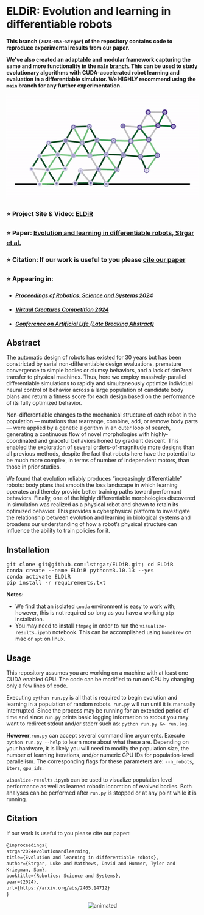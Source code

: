 # ELDiR: Evolution and learning in differentiable robots

**This branch (`2024-RSS-Strgar`) of the repository contains code to reproduce experimental results from our paper.**

**We've also created an adaptable and modular framework capturing the same and more functionality in the `main` [branch](https://github.com/lstrgar/ELDiR/tree/main). This can be used to study evolutionary algorithms with CUDA-accelerated robot learning and evaluation in a differentiable simulator. We HIGHLY recommend using the `main` branch for any further experimentation.**

<p align="center">
  <img src="./assets/1.gif" alt="animated" style="width:700px; height:auto"/>
</p>

### :star: Project Site & Video: [ELDiR](https://sites.google.com/view/eldir)

### :star: Paper: [Evolution and learning in differentiable robots, Strgar et al.](https://arxiv.org/abs/2405.14712)

### :star: Citation: If our work is useful to you please [cite our paper](https://github.com/lstrgar/ELDiR/blob/2024-RSS-Strgar/README.md#citation)

### :star: Appearing in: 
- #### *[Proceedings of Robotics: Science and Systems 2024](https://roboticsconference.org/)*
- #### *[Virtual Creatures Competition 2024](https://sites.google.com/view/vcc-2024)*
- #### *[Conference on Artificial Life (Late Breaking Abstract)](https://2024.alife.org/)*

## Abstract

The automatic design of robots has existed for 30 years but has been constricted by serial non-differentiable design evaluations, premature convergence to simple bodies or clumsy behaviors, and a lack of sim2real transfer to physical machines. Thus, here we employ massively-parallel differentiable simulations to rapidly and simultaneously optimize individual neural control of behavior across a large population of candidate body plans and return a fitness score for each design based on the performance of its fully optimized behavior. 

Non-differentiable changes to the mechanical structure of each robot in the population — mutations that rearrange, combine, add, or remove body parts — were applied by a genetic algorithm in an outer loop of search, generating a continuous flow of novel morphologies with highly-coordinated and graceful behaviors honed by gradient descent. This enabled the exploration of several orders-of-magnitude more designs than all previous methods, despite the fact that robots here have the potential to be much more complex, in terms of number of independent motors, than those in prior studies. 

We found that evolution reliably produces “increasingly differentiable” robots: body plans that smooth the loss landscape in which learning operates and thereby provide better training paths toward performant behaviors. Finally, one of the highly differentiable morphologies discovered in simulation was realized as a physical robot and shown to retain its optimized behavior. This provides a cyberphysical platform to investigate the relationship between evolution and learning in biological systems and broadens our understanding of how a robot’s physical structure can influence the ability to train policies for it.

## Installation
<pre lang="bash">
git clone git@github.com:lstrgar/ELDiR.git; cd ELDiR
conda create --name ELDiR python=3.10.13 --yes
conda activate ELDiR
pip install -r requirements.txt
</pre>

**Notes:** 
- We find that an isolated `conda` environment is easy to work with; however, this is not required so long as you have a working `pip` installation.
- You may need to install `ffmpeg` in order to run the `visualize-results.ipynb` notebook. This can be accomplished using `homebrew` on mac or `apt` on linux. 

## Usage

This repository assumes you are working on a machine with at least one CUDA enabled GPU. The code can be modified to run on CPU by changing only a few lines of code.

Executing `python run.py` is all that is required to begin evolution and learning in a population of random robots. `run.py` will run until it is manually interrupted. Since the process may be running for an extended period of time and since `run.py` prints basic logging information to stdout you may want to redirect stdout and/or stderr such as: `python run.py &> run.log`.

**However**,`run.py` can accept several command line arguments. Execute `python run.py --help` to learn more about what these are. Depending on your hardware, it is likely you will need to modify the population size, the number of learning iterations, and/or numeric GPU IDs for population-level parallelism. The corresponding flags for these parameters are: `--n_robots`, `iters`, `gpu_ids`.

`visualize-results.ipynb` can be used to visualize population level performance as well as learned robotic locomtion of evolved bodies. Both analyses can be performed after `run.py` is stopped or at any point while it is running. 

## Citation

If our work is useful to you please cite our paper:

```
@inproceedings{
strgar2024evolutionandlearning,
title={Evolution and learning in differentiable robots},
author={Strgar, Luke and Matthews, David and Hummer, Tyler and Kriegman, Sam},
booktitle={Robotics: Science and Systems},
year={2024},
url={https://arxiv.org/abs/2405.14712}
}
```

<p align="center">
  <img src="./assets/5.gif" alt="animated" style="width:700px; height:auto"/>
</p>
